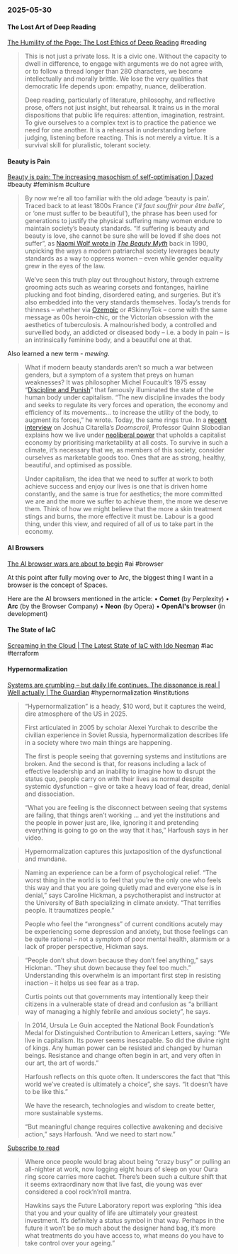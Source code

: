 ### 2025-05-30
#### The Lost Art of Deep Reading
[The Humility of the Page: The Lost Ethics of Deep Reading](https://carlhendrick.substack.com/p/the-humility-of-the-page-the-lost) #reading 

> This is not just a private loss. It is a civic one. Without the capacity to dwell in difference, to engage with arguments we do not agree with, or to follow a thread longer than 280 characters, we become intellectually and morally brittle. We lose the very qualities that democratic life depends upon: empathy, nuance, deliberation.
> 
> Deep reading, particularly of literature, philosophy, and reflective prose, offers not just insight, but rehearsal. It trains us in the moral dispositions that public life requires: attention, imagination, restraint. To give ourselves to a complex text is to practice the patience we need for one another. It is a rehearsal in understanding before judging, listening before reacting. This is not merely a virtue. It is a survival skill for pluralistic, tolerant society.

#### Beauty is Pain
[Beauty is pain: The increasing masochism of self-optimisation \| Dazed](https://www.dazeddigital.com/beauty/article/66918/1/beauty-is-pain-the-increasing-masochism-of-self-optimisation) #beauty #feminism #culture 

> By now we’re all too familiar with the old adage ‘beauty is pain’. Traced back to at least 1800s France (‘_il faut souffrir pour être belle_’, or ‘one must suffer to be beautiful’), the phrase has been used for generations to justify the physical suffering many women endure to maintain society’s beauty standards. “If suffering is beauty and beauty is love, she cannot be sure she will be loved if she does not suffer”, as [Naomi Wolf wrote in](https://www.dazeddigital.com/beauty/article/45639/1/30-years-on-from-the-beauty-myth-we-ask-naomi-wolf-whats-changed) [_The Beauty Myth_](https://www.dazeddigital.com/beauty/article/45639/1/30-years-on-from-the-beauty-myth-we-ask-naomi-wolf-whats-changed) back in 1990, unpicking the ways a modern patriarchal society leverages beauty standards as a way to oppress women – even while gender equality grew in the eyes of the law.
> 
> We’ve seen this truth play out throughout history, through extreme grooming acts such as wearing corsets and fontanges, hairline plucking and foot binding, disordered eating, and surgeries. But it’s also embedded into the very standards themselves. Today’s trends for thinness – whether via [Ozempic](https://www.dazeddigital.com/ozempic) or #SkinnyTok – come with the same message as 00s heroin-chic, or the Victorian obsession with the aesthetics of tuberculosis. A malnourished body, a controlled and surveilled body, an addicted or diseased body – i.e. a body in pain – is an intrinsically feminine body, and a beautiful one at that.

Also learned a new term - *mewing*.

> What if modern beauty standards aren’t so much a war between genders, but a symptom of a system that preys on human weaknesses? It was philosopher Michel Foucault’s 1975 essay “[Discipline and Punish](https://monoskop.org/images/4/43/Foucault_Michel_Discipline_and_Punish_The_Birth_of_the_Prison_1977_1995.pdf)” that famously illuminated the state of the human body under capitalism. “The new discipline invades the body and seeks to regulate its very forces and operation, the economy and efficiency of its movements… to increase the utility of the body, to augment its forces,” he wrote. Today, the same rings true. In a [recent interview](https://www.youtube.com/watch?v=SiBJeLrIoes) on Joshua Citarella’s _Doomscroll_, Professor Quinn Slobodian explains how we live under [neoliberal power](https://www.dazeddigital.com/artsandculture/article/943/1/daniel-monk-on-the-dreamworlds-of-neoliberalism) that upholds a capitalist economy by prioritising marketability at all costs. To survive in such a climate, it’s necessary that we, as members of this society, consider ourselves as marketable goods too. Ones that are as strong, healthy, beautiful, and optimised as possible.
> 
> Under capitalism, the idea that we need to suffer at work to both achieve success and enjoy our lives is one that is driven home constantly, and the same is true for aesthetics; the more committed we are and the more we suffer to achieve them, the more we deserve them. Think of how we might believe that the more a skin treatment stings and burns, the more effective it must be. Labour is a good thing, under this view, and required of all of us to take part in the economy.

#### AI Browsers
[The AI browser wars are about to begin](https://www.platformer.news/ai-web-browsers-openai-perplexity-opera/) #ai #browser

At this point after fully moving over to Arc, the biggest thing I want in a browser is the concept of Spaces.

Here are the AI browsers mentioned in the article:
• **Comet** (by Perplexity)
• **Arc** (by the Browser Company)
• **Neon** (by Opera)
• **OpenAI's browser** (in development)

#### The State of IaC
[Screaming in the Cloud \| The Latest State of IaC with Ido Neeman](https://share.transistor.fm/s/d9b93407) #iac #terraform 

#### Hypernormalization
[Systems are crumbling – but daily life continues. The dissonance is real \| Well actually \| The Guardian](https://www.theguardian.com/wellness/ng-interactive/2025/may/22/hypernormalization-dysfunction-status-quo?CMP=wellactually_email) #hypernormalization #institutions

> “Hypernormalization” is a heady, $10 word, but it captures the weird, dire atmosphere of the US in 2025.
> 
> First articulated in 2005 by scholar Alexei Yurchak to describe the civilian experience in Soviet Russia, hypernormalization describes life in a society where two main things are happening.
> 
> The first is people seeing that governing systems and institutions are broken. And the second is that, for reasons including a lack of effective leadership and an inability to imagine how to disrupt the status quo, people carry on with their lives as normal despite systemic dysfunction – give or take a heavy load of fear, dread, denial and dissociation.
> 
> “What you are feeling is the disconnect between seeing that systems are failing, that things aren’t working … and yet the institutions and the people in power just are, like, ignoring it and pretending everything is going to go on the way that it has,” Harfoush says in her video.

> Hypernormalization captures this juxtaposition of the dysfunctional and mundane.

> Naming an experience can be a form of psychological relief. “The worst thing in the world is to feel that you’re the only one who feels this way and that you are going quietly mad and everyone else is in denial,” says Caroline Hickman, a psychotherapist and instructor at the University of Bath specializing in climate anxiety. “That terrifies people. It traumatizes people.”
> 
> People who feel the “wrongness” of current conditions acutely may be experiencing some depression and anxiety, but those feelings can be quite rational – not a symptom of poor mental health, alarmism or a lack of proper perspective, Hickman says.

> “People don’t shut down because they don’t feel anything,” says Hickman. “They shut down because they feel too much.” Understanding this overwhelm is an important first step in resisting inaction – it helps us see fear as a trap.
> 
> Curtis points out that governments may intentionally keep their citizens in a vulnerable state of dread and confusion as “a brilliant way of managing a highly febrile and anxious society”, he says.

> In 2014, Ursula Le Guin accepted the National Book Foundation’s Medal for Distinguished Contribution to American Letters, saying: “We live in capitalism. Its power seems inescapable. So did the divine right of kings. Any human power can be resisted and changed by human beings. Resistance and change often begin in art, and very often in our art, the art of words.”
> 
> Harfoush reflects on this quote often. It underscores the fact that “this world we’ve created is ultimately a choice”, she says. “It doesn’t have to be like this.”
> 
> We have the research, technologies and wisdom to create better, more sustainable systems.
> 
> “But meaningful change requires collective awakening and decisive action,” says Harfoush. “And we need to start now.”


[Subscribe to read](https://www.ft.com/content/7295d51a-7796-45ca-9059-372e47bda06a?emailId=200d4f70-d384-4351-81ba-5f899b5c3a1f&segmentId=a816574a-91d3-3e41-796f-2faddd77e4d6)
> Where once people would brag about being “crazy busy” or pulling an all-nighter at work, now logging eight hours of sleep on your Oura ring score carries more cachet. There’s been such a culture shift that it seems extraordinary now that live fast, die young was ever considered a cool rock’n’roll mantra. 
> 
> Hawkins says the Future Laboratory report was exploring “this idea that you and your quality of life are ultimately your greatest investment. It’s definitely a status symbol in that way. Perhaps in the future it won’t be so much about the designer hand bag, it’s more what treatments do you have access to, what means do you have to take control over your ageing.”
